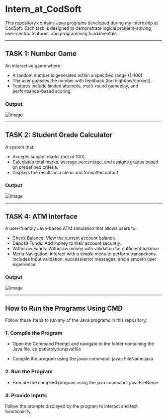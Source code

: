 # Intern_at_CodSoft
This repository contains Java programs developed during my internship at CodSoft. Each task is designed to demonstrate logical problem-solving, user-centric features, and programming fundamentals.

---
## TASK 1: Number Game
An interactive game where:
- A random number is generated within a specified range (1–100).
- The user guesses the number with feedback (too high/low/correct).
- Features include limited attempts, multi-round gameplay, and performance-based scoring.
### Output
![image](https://github.com/user-attachments/assets/b05c6125-f7da-41a5-9a3c-e4b63b4268ee)


---
## TASK 2: Student Grade Calculator
A system that:
- Accepts subject marks (out of 100).
- Calculates total marks, average percentage, and assigns grades based on predefined criteria.
- Displays the results in a clean and formatted output.
### Output
![image](https://github.com/user-attachments/assets/dd6da5e2-3a46-4a7d-9524-2c205132c90f)

---
## TASK 4: ATM Interface
A user-friendly Java-based ATM simulation that allows users to:

- Check Balance: View the current account balance.
- Deposit Funds: Add money to their account securely.
- Withdraw Funds: Withdraw money with validation for sufficient balance.
- Menu Navigation: Interact with a simple menu to perform transactions.
Includes input validation, success/error messages, and a smooth user experience.
### Output
![image](https://github.com/user-attachments/assets/a5824ca2-b4b0-4b7f-aa39-b95bfd7f066e)

---
## How to Run the Programs Using CMD
Follow these steps to run any of the Java programs in this repository:

### 1. Compile the Program
- Open the Command Prompt and navigate to the folder containing the Java file.
cd path\to\your\java\file

- Compile the program using the javac command:
javac FileName.java

### 2. Run the Program
- Execute the compiled program using the java command:
java FileName

### 3. Provide Inputs
Follow the prompts displayed by the program to interact and test functionality.
